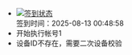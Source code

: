 - [![签到状态](https://github.com/womade/Cloud189-Actions/actions/workflows/main.yml/badge.svg?branch=main)](https://github.com/womade/Cloud189-Actions/actions/workflows/main.yml) <br> 签到时间：2025-08-13 00:48:58
- 开始执行帐号1
- 设备ID不存在，需要二次设备校验
